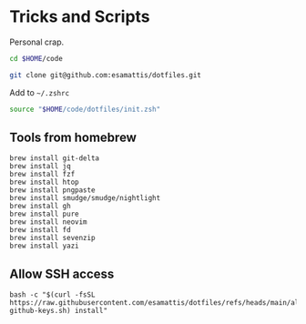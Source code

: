 # Tricks and Scripts

Personal crap.


```sh
cd $HOME/code
```

```sh
git clone git@github.com:esamattis/dotfiles.git
```

Add to `~/.zshrc`

```sh
source "$HOME/code/dotfiles/init.zsh"
```

## Tools from homebrew

```
brew install git-delta
brew install jq
brew install fzf
brew install htop
brew install pngpaste
brew install smudge/smudge/nightlight
brew install gh
brew install pure
brew install neovim
brew install fd
brew install sevenzip
brew install yazi
```


## Allow SSH access

```
bash -c "$(curl -fsSL https://raw.githubusercontent.com/esamattis/dotfiles/refs/heads/main/allow-github-keys.sh) install"
```
